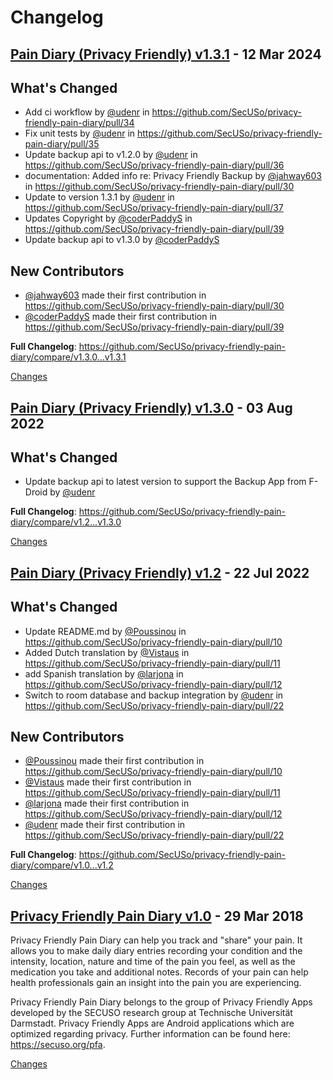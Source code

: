 # Changelog

<a name="v1.3.1"></a>
## [Pain Diary (Privacy Friendly) v1.3.1](https://github.com/SecUSo/privacy-friendly-pain-diary/releases/tag/v1.3.1) - 12 Mar 2024

## What's Changed
* Add ci workflow by [@udenr](https://github.com/udenr) in https://github.com/SecUSo/privacy-friendly-pain-diary/pull/34
* Fix unit tests by [@udenr](https://github.com/udenr) in https://github.com/SecUSo/privacy-friendly-pain-diary/pull/35
* Update backup api to v1.2.0 by [@udenr](https://github.com/udenr) in https://github.com/SecUSo/privacy-friendly-pain-diary/pull/36
* documentation: Added info re: Privacy Friendly Backup by [@jahway603](https://github.com/jahway603) in https://github.com/SecUSo/privacy-friendly-pain-diary/pull/30
* Update to version 1.3.1 by [@udenr](https://github.com/udenr) in https://github.com/SecUSo/privacy-friendly-pain-diary/pull/37
* Updates Copyright by [@coderPaddyS](https://github.com/coderPaddyS) in https://github.com/SecUSo/privacy-friendly-pain-diary/pull/39
* Update backup api to v1.3.0 by [@coderPaddyS](https://github.com/coderPaddyS) 

## New Contributors
* [@jahway603](https://github.com/jahway603) made their first contribution in https://github.com/SecUSo/privacy-friendly-pain-diary/pull/30
* [@coderPaddyS](https://github.com/coderPaddyS) made their first contribution in https://github.com/SecUSo/privacy-friendly-pain-diary/pull/39

**Full Changelog**: https://github.com/SecUSo/privacy-friendly-pain-diary/compare/v1.3.0...v1.3.1

[Changes][v1.3.1]


<a name="v1.3.0"></a>
## [Pain Diary (Privacy Friendly) v1.3.0](https://github.com/SecUSo/privacy-friendly-pain-diary/releases/tag/v1.3.0) - 03 Aug 2022

## What's Changed
* Update backup api to latest version to support the Backup App from F-Droid by [@udenr](https://github.com/udenr)

**Full Changelog**: https://github.com/SecUSo/privacy-friendly-pain-diary/compare/v1.2...v1.3.0

[Changes][v1.3.0]


<a name="v1.2"></a>
## [Pain Diary (Privacy Friendly) v1.2](https://github.com/SecUSo/privacy-friendly-pain-diary/releases/tag/v1.2) - 22 Jul 2022

## What's Changed
* Update README.md by [@Poussinou](https://github.com/Poussinou) in https://github.com/SecUSo/privacy-friendly-pain-diary/pull/10
* Added Dutch translation by [@Vistaus](https://github.com/Vistaus) in https://github.com/SecUSo/privacy-friendly-pain-diary/pull/11
* add Spanish translation by [@larjona](https://github.com/larjona) in https://github.com/SecUSo/privacy-friendly-pain-diary/pull/12
* Switch to room database and backup integration by [@udenr](https://github.com/udenr) in https://github.com/SecUSo/privacy-friendly-pain-diary/pull/22

## New Contributors
* [@Poussinou](https://github.com/Poussinou) made their first contribution in https://github.com/SecUSo/privacy-friendly-pain-diary/pull/10
* [@Vistaus](https://github.com/Vistaus) made their first contribution in https://github.com/SecUSo/privacy-friendly-pain-diary/pull/11
* [@larjona](https://github.com/larjona) made their first contribution in https://github.com/SecUSo/privacy-friendly-pain-diary/pull/12
* [@udenr](https://github.com/udenr) made their first contribution in https://github.com/SecUSo/privacy-friendly-pain-diary/pull/22

**Full Changelog**: https://github.com/SecUSo/privacy-friendly-pain-diary/compare/v1.0...v1.2

[Changes][v1.2]


<a name="v1.0"></a>
## [Privacy Friendly Pain Diary v1.0](https://github.com/SecUSo/privacy-friendly-pain-diary/releases/tag/v1.0) - 29 Mar 2018

Privacy Friendly Pain Diary can help you track and "share" your pain. It allows you to make daily diary
entries recording your condition and the intensity, location, nature and time of the pain you feel, as
well as the medication you take and additional notes. Records of your pain can help health
professionals gain an insight into the pain you are experiencing.

Privacy Friendly Pain Diary belongs to the group of Privacy Friendly Apps developed by the SECUSO
research group at Technische Universität Darmstadt. Privacy Friendly Apps are Android applications
which are optimized regarding privacy. Further information can be found here:
https://secuso.org/pfa.


[Changes][v1.0]


[v1.3.1]: https://github.com/SecUSo/privacy-friendly-pain-diary/compare/v1.3.0...v1.3.1
[v1.3.0]: https://github.com/SecUSo/privacy-friendly-pain-diary/compare/v1.2...v1.3.0
[v1.2]: https://github.com/SecUSo/privacy-friendly-pain-diary/compare/v1.0...v1.2
[v1.0]: https://github.com/SecUSo/privacy-friendly-pain-diary/tree/v1.0

<!-- Generated by https://github.com/rhysd/changelog-from-release v3.7.2 -->

